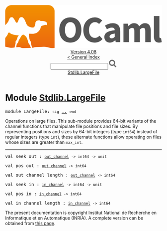 <!-- ((! set title API !)) ((! set documentation !)) ((! set api !)) ((! set nobreadcrumb !)) -->
<div class="api"><header><nav class="toc brand"><a class="brand" href="https://ocaml.org/"><img src="colour-logo-gray.svg" class="svg" alt="OCaml"></a></nav><nav class="toc"><div class="toc_version"><a href="/docs" id="version-select">Version 4.08</a></div><a href="index.html">&lt; General Index</a><div class="api_search"><input type="text" name="apisearch" id="api_search" oninput="mySearch(false);" onkeypress="this.oninput();" onclick="this.oninput();" onpaste="this.oninput();">
<img src="search_icon.svg" alt="Search" class="svg" onclick="mySearch(false)"></div>
<div id="search_results"></div><div class="toc_title"><a href="#top">Stdlib.LargeFile</a></div><ul></ul></nav></header>

<h1>Module <a href="type_Stdlib.LargeFile.html">Stdlib.LargeFile</a></h1>

<pre><span id="MODULELargeFile"><span class="keyword">module</span> LargeFile</span>: <code class="code"><span class="keyword">sig</span></code> <a href="Stdlib.LargeFile.html">..</a> <code class="code"><span class="keyword">end</span></code></pre><div class="info module top">
<div class="info-desc">
<p>Operations on large files.
  This sub-module provides 64-bit variants of the channel functions
  that manipulate file positions and file sizes.  By representing
  positions and sizes by 64-bit integers (type <code class="code">int64</code>) instead of
  regular integers (type <code class="code">int</code>), these alternate functions allow
  operating on files whose sizes are greater than <code class="code">max_int</code>.</p>
</div>
</div>
<hr width="100%">

<pre><span id="VALseek_out"><span class="keyword">val</span> seek_out</span> : <code class="type"><a href="Stdlib.html#TYPEout_channel">out_channel</a> -&gt; int64 -&gt; unit</code></pre>
<pre><span id="VALpos_out"><span class="keyword">val</span> pos_out</span> : <code class="type"><a href="Stdlib.html#TYPEout_channel">out_channel</a> -&gt; int64</code></pre>
<pre><span id="VALout_channel_length"><span class="keyword">val</span> out_channel_length</span> : <code class="type"><a href="Stdlib.html#TYPEout_channel">out_channel</a> -&gt; int64</code></pre>
<pre><span id="VALseek_in"><span class="keyword">val</span> seek_in</span> : <code class="type"><a href="Stdlib.html#TYPEin_channel">in_channel</a> -&gt; int64 -&gt; unit</code></pre>
<pre><span id="VALpos_in"><span class="keyword">val</span> pos_in</span> : <code class="type"><a href="Stdlib.html#TYPEin_channel">in_channel</a> -&gt; int64</code></pre>
<pre><span id="VALin_channel_length"><span class="keyword">val</span> in_channel_length</span> : <code class="type"><a href="Stdlib.html#TYPEin_channel">in_channel</a> -&gt; int64</code></pre>
<div class="copyright">The present documentation is copyright Institut National de Recherche en Informatique et en Automatique (INRIA). A complete version can be obtained from <a href="http://caml.inria.fr/pub/docs/manual-ocaml/">this page</a>.</div></div>